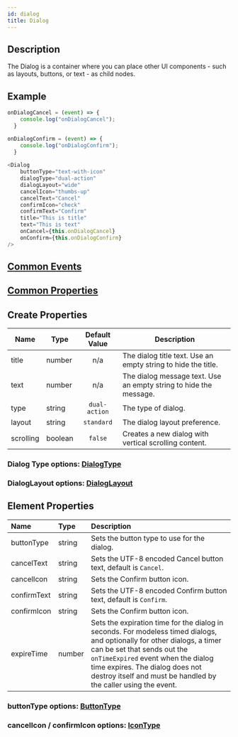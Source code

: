 ```yaml
---
id: dialog
title: Dialog
---
```

## Description
The Dialog is a container where you can place other UI components - such as layouts, buttons, or text - as child nodes.

## Example

```javascript
onDialogCancel = (event) => {
    console.log("onDialogCancel");
  }

onDialogConfirm = (event) => {
    console.log("onDialogConfirm");
  }
  
<Dialog
    buttonType="text-with-icon"
    dialogType="dual-action"
    dialogLayout="wide"
    cancelIcon="thumbs-up"
    cancelText="Cancel"
    confirmIcon="check"
    confirmText="Confirm"
    title="This is title"
    text="This is text"
    onCancel={this.onDialogCancel}
    onConfirm={this.onDialogConfirm}
/>
```

## [Common Events](../types/Events.md)

## [Common Properties](../types/Properties.md)

## Create Properties

| Name   | Type   | Default Value | Description                                                       |
| ------ | ------ | :-----------: | ----------------------------------------------------------------- |
| title  | number |      n/a      | The dialog title text. Use an empty string to hide the title.     |
| text   | number |      n/a      | The dialog message text. Use an empty string to hide the message. |
| type   | string | `dual-action` | The type of dialog.                                               |
| layout | string |  `standard`   | The dialog layout preference.                                     |
| scrolling | boolean | `false`   | Creates a new dialog with vertical scrolling content.           |

### Dialog Type options: [DialogType](../types/DialogType.md)

### DialogLayout options: [DialogLayout](../types/DialogLayout.md)

## Element Properties

| Name        | Type   | Description                                                                                                                                                                                                                                                                                        |
| :---------- | :----- | :------------------------------------------------------------------------------------------------------------------------------------------------------------------------------------------------------------------------------------------------------------------------------------------------- |
| buttonType  | string | Sets the button type to use for the dialog.                                                                                                                                                                                                                                                        |
| cancelText  | string | Sets the UTF-8 encoded Cancel button text, default is `Cancel`.                                                                                                                                                                                                                                    |
| cancelIcon  | string | Sets the Confirm button icon.                                                                                                                                                                                                                                                                      |
| confirmText | string | Sets the UTF-8 encoded Confirm button text, default is `Confirm`.                                                                                                                                                                                                                                  |
| confirmIcon | string | Sets the Confirm button icon.                                                                                                                                                                                                                                                                      |
| expireTime  | number | Sets the expiration time for the dialog in seconds. For modeless timed dialogs, and optionally for other dialogs, a timer can be set that sends out the `onTimeExpired` event when the dialog time expires. The dialog does not destroy itself and must be handled by the caller using the event. |

### buttonType options: [ButtonType](../types/ButtonType.md)

### cancelIcon / confirmIcon options: [IconType](../types/IconType.md)
